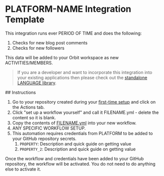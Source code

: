 # PLATFORM-NAME Integration Template

<!-- Summary -->

This integration runs ever PERIOD OF TIME and does the following:

1. Checks for new blog post comments
2. Checks for new followers

This data will be added to your Orbit workspace as new ACTIVITIES/MEMBERS.

> If you are a developer and want to incorporate this integration into your existing applications then please check out the [standalone LANGUAGE library](#).

## Instructions

1. Go to your repository created during your [first-time setup](./FIRST_TIME_SETUP.md) and click on the Actions tab.
2. Click "set up a workflow yourself" and call it FILENAME.yml - delete the content so it is blank.
3. Copy the contents of [FILENAME.yml](#) into your new workflow.
4. ANY SPECIFIC WORKFLOW SETUP.
5. This automation requires credentials from PLATFORM to be added to your GitHub repository secrets.
    1. `PROPERTY`: Description and quick guide on getting value
    2. `PROPERTY_2`: Description and quick guide on getting value

Once the workflow and credentials have been added to your GitHub repository, the workflow will be activated. You do not need to do anything else to activate it.
